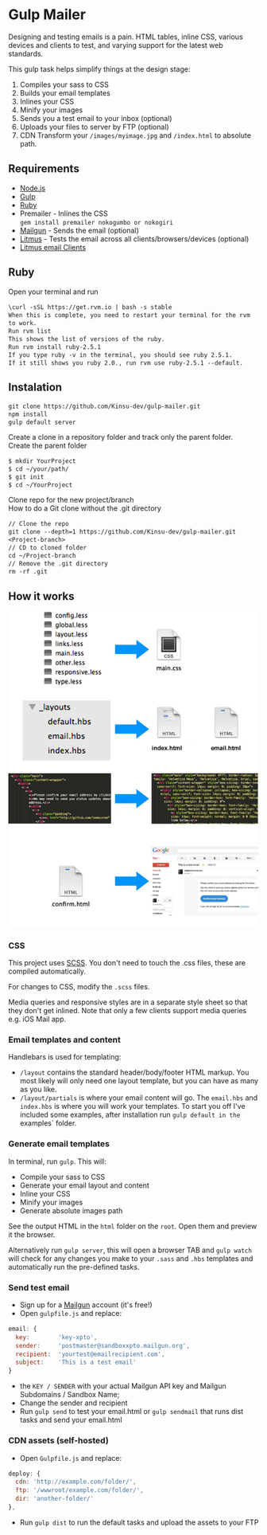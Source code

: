 # Gulp Mailer
Designing and testing emails is a pain. HTML tables, inline CSS, various devices and clients to test, and varying support for the latest web standards.

This gulp task helps simplify things at the design stage:

1. Compiles your sass to CSS
2. Builds your email templates
3. Inlines your CSS
4. Minify your images
5. Sends you a test email to your inbox (optional)
6. Uploads your files to server by FTP (optional)
7. CDN Transform your `/images/myimage.jpg` and `/index.html` to absolute path.

## Requirements
* [Node.js](http://nodejs.org/)
* [Gulp](https://gulpjs.com/)
* [Ruby](https://gorails.com/setup/osx/10.12-sierra)
* Premailer - Inlines the CSS  
  `gem install premailer nokogumbo or nokogiri`
* [Mailgun](http://www.mailgun.com) - Sends the email (optional)
* [Litmus](https://litmus.com) - Tests the email across all clients/browsers/devices (optional)
* [Litmus email Clients](https://docs.litmus.com/docs/list-supported-email-clients)  
 
## Ruby  
Open your terminal and run  
```
\curl -sSL https://get.rvm.io | bash -s stable
When this is complete, you need to restart your terminal for the rvm to work.
Run rvm list
This shows the list of versions of the ruby.
Run rvm install ruby-2.5.1
If you type ruby -v in the terminal, you should see ruby 2.5.1.
If it still shows you ruby 2.0., run rvm use ruby-2.5.1 --default.
```


## Instalation
```
git clone https://github.com/Kinsu-dev/gulp-mailer.git
npm install
gulp default server
```
Create a clone in a repository folder and track only the parent folder.  
Create the parent folder
```
$ mkdir YourProject
$ cd ~/your/path/
$ git init
$ cd ~/YourProject
```
Clone repo for the new project/branch  
How to do a Git clone without the .git directory
```
// Clone the repo
git clone --depth=1 https://github.com/Kinsu-dev/gulp-mailer.git <Project-branch>
// CD to cloned folder
cd ~/Project-branch
// Remove the .git directory
rm -rf .git
```

## How it works
![How it works](https://raw.githubusercontent.com/Kinsu-dev/gulp-mailer/master/how-it-works.jpg)

### CSS
This project uses [SCSS](https://sass-lang.com/). You don't need to touch the .css files, these are compiled automatically.

For changes to CSS, modify the `.scss` files.

Media queries and responsive styles are in a separate style sheet so that they don't get inlined. Note that only a few clients support media queries e.g. iOS Mail app.

### Email templates and content
Handlebars is used for templating:
* `/layout` contains the standard header/body/footer HTML markup. You most likely will only need one layout template, but you can have as many as you like.
* `/layout/partials` is where your email content will go. The `email.hbs` and `index.hbs` is where you will work your templates. To start you off I've included some examples, after installation run `gulp default in the `examples` folder.

### Generate email templates
In terminal, run `gulp`. This will:
* Compile your sass to CSS
* Generate your email layout and content
* Inline your CSS
* Minify your images
* Generate absolute images path

See the output HTML in the `html` folder on the `root`. Open them and preview it the browser.

Alternatively run `gulp server`, this will open a browser TAB and `gulp watch` will check for any changes you make to your `.sass` and `.hbs` templates and automatically run the pre-defined tasks.

### Send test email
* Sign up for a [Mailgun](http://www.mailgun.com) account (it's free!)
* Open `gulpfile.js` and replace:
```js
email: {  
  key:        'key-xpto',  
  sender:     'postmaster@sandboxxpto.mailgun.org',  
  recipient:  'yourtest@emailrecipient.com',   
  subject:    'This is a test email'  
}
```
  * the `KEY / SENDER` with your actual Mailgun API key and Mailgun Subdomains / Sandbox Name;
  * Change the sender and recipient
* Run `gulp send` to test your email.html or `gulp sendmail` that runs dist tasks and send your email.html

### CDN assets (self-hosted)
* Open `Gulpfile.js` and replace:
```js
deploy: {  
  cdn: 'http://example.com/folder/', 
  ftp: '/wwwroot/example.com/folder/',  
  dir: 'another-folder/'  
},
```
* Run `gulp dist` to run the default tasks and upload the assets to your FTP
